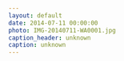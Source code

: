```yaml
---
layout: default
date: 2014-07-11 00:00:00
photo: IMG-20140711-WA0001.jpg
caption_header: unknown
caption: unknown
---
```

